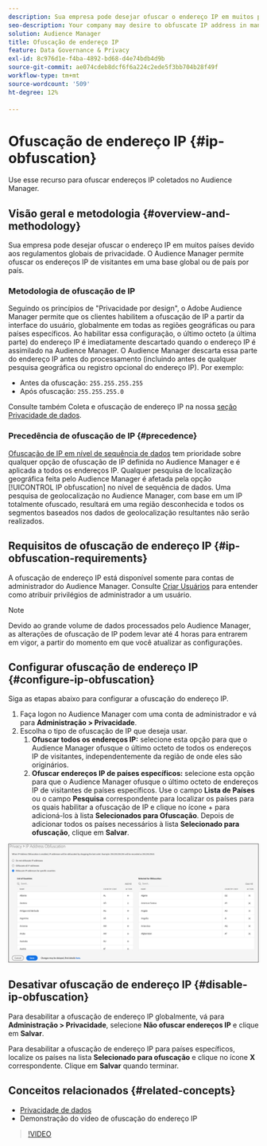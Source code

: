 ```yaml
---
description: Sua empresa pode desejar ofuscar o endereço IP em muitos países devido aos regulamentos globais de privacidade. O Audience Manager permite ofuscar os endereços IP de visitantes em uma base global ou de país por país.
seo-description: Your company may desire to obfuscate IP address in many countries due to global privacy regulations. Audience Manager allows you to obfuscate visitor IP addresses on a global or country-by-country basis.
solution: Audience Manager
title: Ofuscação de endereço IP
feature: Data Governance & Privacy
exl-id: 8c976d1e-f4ba-4892-bd68-d4e74bdb4d9b
source-git-commit: ae074cdeb8dcf6f6a224c2ede5f3bb704b28f49f
workflow-type: tm+mt
source-wordcount: '509'
ht-degree: 12%

---
```


# Ofuscação de endereço IP {#ip-obfuscation}

Use esse recurso para ofuscar endereços IP coletados no Audience Manager.

## Visão geral e metodologia {#overview-and-methodology}

Sua empresa pode desejar ofuscar o endereço IP em muitos países devido aos regulamentos globais de privacidade. O Audience Manager permite ofuscar os endereços IP de visitantes em uma base global ou de país por país.

### Metodologia de ofuscação de IP

Seguindo os princípios de &quot;Privacidade por design&quot;, o Adobe Audience Manager permite que os clientes habilitem a ofuscação de IP a partir da interface do usuário, globalmente em todas as regiões geográficas ou para países específicos. Ao habilitar essa configuração, o último octeto (a última parte) do endereço IP é imediatamente descartado quando o endereço IP é assimilado na Audience Manager. O Audience Manager descarta essa parte do endereço IP antes do processamento (incluindo antes de qualquer pesquisa geográfica ou registro opcional do endereço IP). Por exemplo:

* Antes da ofuscação: `255.255.255.255`
* Após ofuscação: `255.255.255.0`

Consulte também Coleta e ofuscação de endereço IP na nossa [seção Privacidade de dados](/help/using/overview/data-security-and-privacy/data-privacy.md).

### Precedência de ofuscação de IP {#precedence}

[Ofuscação de IP em nível de sequência de dados](https://experienceleague.adobe.com/docs/experience-platform/edge/datastreams/configure.html?lang=pt-BR#create) tem prioridade sobre qualquer opção de ofuscação de IP definida no Audience Manager e é aplicada a todos os endereços IP. Qualquer pesquisa de localização geográfica feita pelo Audience Manager é afetada pela opção [!UICONTROL IP obfuscation] no nível de sequência de dados. Uma pesquisa de geolocalização no Audience Manager, com base em um IP totalmente ofuscado, resultará em uma região desconhecida e todos os segmentos baseados nos dados de geolocalização resultantes não serão realizados.

## Requisitos de ofuscação de endereço IP {#ip-obfuscation-requirements}

A ofuscação de endereço IP está disponível somente para contas de administrador do Audience Manager. Consulte [Criar Usuários](/help/using/features/administration/administration-overview.md#create-users) para entender como atribuir privilégios de administrador a um usuário.

>[!NOTE]
>
> Devido ao grande volume de dados processados pelo Audience Manager, as alterações de ofuscação de IP podem levar até 4 horas para entrarem em vigor, a partir do momento em que você atualizar as configurações.

## Configurar ofuscação de endereço IP {#configure-ip-obfuscation}

Siga as etapas abaixo para configurar a ofuscação do endereço IP.

1. Faça logon no Audience Manager com uma conta de administrador e vá para **Administração > Privacidade**.
2. Escolha o tipo de ofuscação de IP que deseja usar.
   1. **Ofuscar todos os endereços IP:** selecione esta opção para que o Audience Manager ofusque o último octeto de todos os endereços IP de visitantes, independentemente da região de onde eles são originários.
   2. **Ofuscar endereços IP de países específicos:** selecione esta opção para que o Audience Manager ofusque o último octeto de endereços IP de visitantes de países específicos. Use o campo **Lista de Países** ou o campo **Pesquisa** correspondente para localizar os países para os quais habilitar a ofuscação de IP e clique no ícone + para adicioná-los à lista **Selecionados para Ofuscação**. Depois de adicionar todos os países necessários à lista **Selecionado para ofuscação**, clique em **Salvar**.

![](assets/ip-obfuscation.png)

## Desativar ofuscação de endereço IP {#disable-ip-obfuscation}

Para desabilitar a ofuscação de endereço IP globalmente, vá para **Administração > Privacidade**, selecione **Não ofuscar endereços IP** e clique em **Salvar**.

Para desabilitar a ofuscação de endereço IP para países específicos, localize os países na lista **Selecionado para ofuscação** e clique no ícone **X** correspondente. Clique em **Salvar** quando terminar.

## Conceitos relacionados {#related-concepts}

* [Privacidade de dados](/help/using/overview/data-security-and-privacy/data-privacy.md)
* Demonstração do vídeo de ofuscação do endereço IP
>[!VIDEO](https://video.tv.adobe.com/v/34983?captions=por_br)

